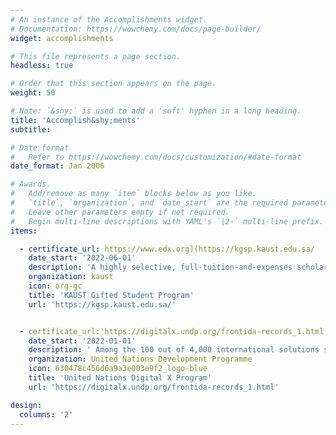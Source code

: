 ```yaml
---
# An instance of the Accomplishments widget.
# Documentation: https://wowchemy.com/docs/page-builder/
widget: accomplishments

# This file represents a page section.
headless: true

# Order that this section appears on the page.
weight: 50

# Note: `&shy;` is used to add a 'soft' hyphen in a long heading.
title: 'Accomplish&shy;ments'
subtitle:

# Date format
#   Refer to https://wowchemy.com/docs/customization/#date-format
date_format: Jan 2006

# Awards.
#   Add/remove as many `item` blocks below as you like.
#   `title`, `organization`, and `date_start` are the required parameters.
#   Leave other parameters empty if not required.
#   Begin multi-line descriptions with YAML's `|2-` multi-line prefix.
items:

  - certificate_url: https://www.edx.org](https://kgsp.kaust.edu.sa/
    date_start: '2022-06-01'
    description: 'A highly selective, full-tuition-and-expenses scholarship, awarded to few outstanding Saudi students.'
    organization: kaust
    icon: org-gc
    title: 'KAUST Gifted Student Program'
    url: 'https://kgsp.kaust.edu.sa/'


  - certificate_url:'https://digitalx.undp.org/frontida-records_1.html'
    date_start: '2022-01-01'
    description: ' Among the 100 out of 4,000 international solutions selected by UNDP to Improve Healthcare Worldwide. In association with Frontida Records.'
    organization: United Nations Development Programme
    icon: 630478c456d6a9a3e003e9f2_logo-blue
    title: 'United Nations Digital X Program'
    url: 'https://digitalx.undp.org/frontida-records_1.html'

design:
  columns: '2'
---
```

